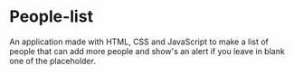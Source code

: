 # People-list
An application made with HTML, CSS and JavaScript to make a list of people that can add more people and show's an alert if you leave in blank one of the placeholder.
